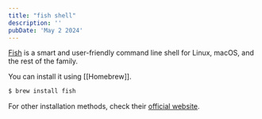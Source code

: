 ```yaml
---
title: "fish shell"
description: ''
pubDate: 'May 2 2024'
---
```


[Fish](https://fishshell.com/) is a smart and user-friendly command line shell for Linux, macOS, and the rest of the family.

You can install it using [[Homebrew]].
```sh
$ brew install fish
```

For other installation methods, check their [official website](https://fishshell.com/).
